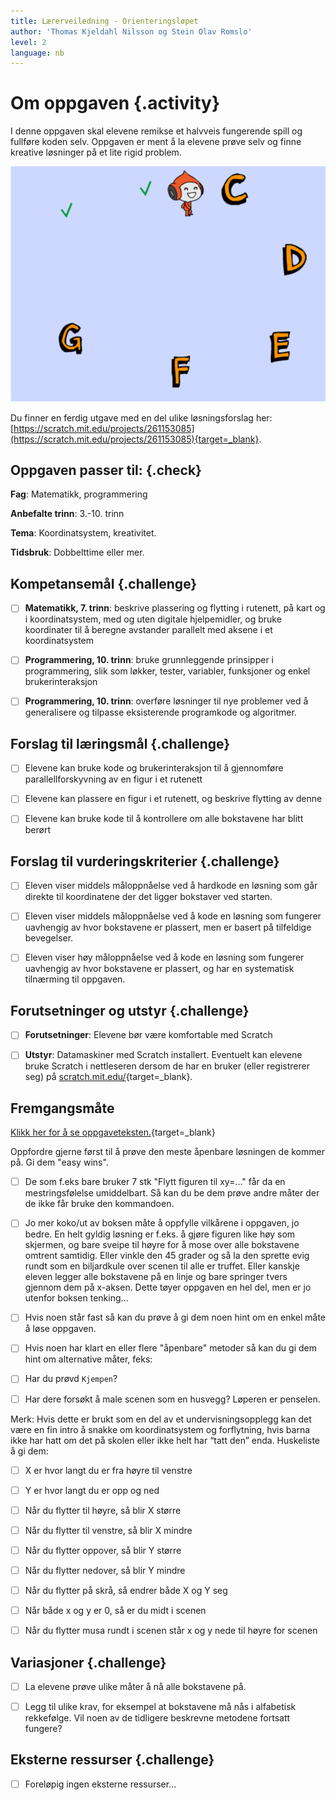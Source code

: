 ```yaml
---
title: Lærerveiledning - Orienteringsløpet
author: 'Thomas Kjeldahl Nilsson og Stein Olav Romslo'
level: 2
language: nb
---
```



# Om oppgaven {.activity}

I denne oppgaven skal elevene remikse et halvveis fungerende spill og fullføre
koden selv. Oppgaven er ment å la elevene prøve selv og finne kreative løsninger
på et lite rigid problem.

![Illustrasjon av et ferdig Orienteringsløp-spill](orienteringslop.png)

Du finner en ferdig utgave med en del ulike løsningsforslag her:
[https://scratch.mit.edu/projects/261153085](https://scratch.mit.edu/projects/261153085){target=_blank}.


## Oppgaven passer til: {.check}

 __Fag__: Matematikk, programmering

__Anbefalte trinn__: 3.-10. trinn

__Tema__: Koordinatsystem, kreativitet.

__Tidsbruk__: Dobbelttime eller mer.

## Kompetansemål {.challenge}

- [ ] __Matematikk, 7. trinn__: beskrive plassering og flytting i rutenett, på
      kart og i koordinatsystem, med og uten digitale hjelpemidler, og bruke
      koordinater til å beregne avstander parallelt med aksene i et
      koordinatsystem

- [ ] __Programmering, 10. trinn__: bruke grunnleggende prinsipper i
      programmering, slik som løkker, tester, variabler, funksjoner og enkel
      brukerinteraksjon

- [ ] __Programmering, 10. trinn__: overføre løsninger til nye problemer ved å
      generalisere og tilpasse eksisterende programkode og algoritmer.

## Forslag til læringsmål {.challenge}

- [ ] Elevene kan bruke kode og brukerinteraksjon til å gjennomføre
  parallellforskyvning av en figur i et rutenett

- [ ] Elevene kan plassere en figur i et rutenett, og beskrive flytting av denne

- [ ] Elevene kan bruke kode til å kontrollere om alle bokstavene har blitt
  berørt

## Forslag til vurderingskriterier {.challenge}

- [ ] Eleven viser middels måloppnåelse ved å hardkode en løsning som går
  direkte til koordinatene der det ligger bokstaver ved starten.

- [ ] Eleven viser middels måloppnåelse ved å kode en løsning som fungerer
  uavhengig av hvor bokstavene er plassert, men er basert på tilfeldige
  bevegelser.

- [ ] Eleven viser høy måloppnåelse ved å kode en løsning som fungerer uavhengig
  av hvor bokstavene er plassert, og har en systematisk tilnærming til oppgaven.

## Forutsetninger og utstyr {.challenge}

- [ ] __Forutsetninger__: Elevene bør være komfortable med Scratch

- [ ] __Utstyr__: Datamaskiner med Scratch installert. Eventuelt kan elevene
      bruke Scratch i nettleseren dersom de har en bruker (eller registrerer
      seg) på [scratch.mit.edu/](http://scratch.mit.edu/){target=_blank}.

## Fremgangsmåte

[Klikk her for å se
oppgaveteksten.](../orienteringslop/orienteringslop.html){target=_blank}

Oppfordre gjerne først til å prøve den meste åpenbare løsningen de kommer på. Gi
dem "easy wins".

- [ ] De som f.eks bare bruker 7 stk "Flytt figuren til xy=..." får da en
  mestringsfølelse umiddelbart. Så kan du be dem prøve andre måter der de ikke
  får bruke den kommandoen.

- [ ] Jo mer koko/ut av boksen måte å oppfylle vilkårene i oppgaven, jo bedre. En
  helt gyldig løsning er f.eks. å gjøre figuren like høy som skjermen, og bare
  sveipe til høyre for å mose over alle bokstavene omtrent samtidig. Eller
  vinkle den 45 grader og så la den sprette evig rundt som en biljardkule over
  scenen til alle er truffet. Eller kanskje eleven legger alle bokstavene på en
  linje og bare springer tvers gjennom dem på x-aksen. Dette tøyer oppgaven en
  hel del, men er jo utenfor boksen tenking...

- [ ] Hvis noen står fast så kan du prøve å gi dem noen hint om en enkel måte å løse
  oppgaven.

- [ ] Hvis noen har klart en eller flere "åpenbare" metoder så kan du gi dem hint om
  alternative måter, feks:

- [ ] Har du prøvd `Kjempen`?

- [ ] Har dere forsøkt å male scenen som en husvegg? Løperen er penselen.

Merk: Hvis dette er brukt som en del av et undervisningsopplegg kan det være en
fin intro å snakke om koordinatsystem og forflytning, hvis barna ikke har hatt
om det på skolen eller ikke helt har “tatt den” enda. Huskeliste å gi dem:

- [ ] X er hvor langt du er fra høyre til venstre

- [ ] Y er hvor langt du er opp og ned

- [ ] Når du flytter til høyre, så blir X større

- [ ] Når du flytter til venstre, så blir X mindre

- [ ] Når du flytter oppover, så blir Y større

- [ ] Når du flytter nedover, så blir Y mindre

- [ ] Når du flytter på skrå, så endrer både X og Y seg

- [ ] Når både x og y er 0, så er du midt i scenen

- [ ] Når du flytter musa rundt i scenen står x og y nede til høyre for scenen

## Variasjoner {.challenge}

- [ ] La elevene prøve ulike måter å nå alle bokstavene på.

- [ ] Legg til ulike krav, for eksempel at bokstavene må nås i alfabetisk
  rekkefølge. Vil noen av de tidligere beskrevne metodene fortsatt fungere?

## Eksterne ressurser {.challenge}

- [ ] Foreløpig ingen eksterne ressurser...
